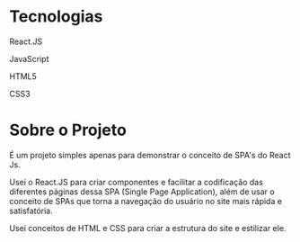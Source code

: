 <h1>Tecnologias</h1> 

<p>React.JS</p>
<p>JavaScript</p>
<p>HTML5</p>
<p>CSS3</p>

<h1>Sobre o Projeto</h1>
<p>É um projeto simples apenas para demonstrar o conceito de SPA's do React Js.</p>
<p>Usei o React.JS para criar componentes e facilitar a codificação das diferentes páginas dessa SPA (Single Page Application), além de usar o conceito de SPAs que torna a navegação do usuário no site mais rápida e satisfatória.</p>

<p>Usei conceitos de HTML e CSS para criar a estrutura do site e estilizar ele.</p>